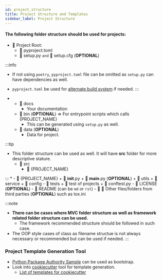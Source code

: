 ```yaml
---
id: project_structure
title: Project Structure and Templates
sidebar_label: Project Structure
---
```


#### The following folder structure should be used for projects:


* :file_folder: Project Root:
    - :memo: pyproject.toml
    - :memo: setup.py `and` :memo: setup.cfg (**OPTIONAL**)

:::info
* If not using `poetry`, `pyproject.toml` file can be omitted as `setup.py` can have dependencies as well.
* `pyproject.toml` be used for [alternate build system](https://www.python.org/dev/peps/pep-0518/) if needed.
:::

*
    - :file_folder: docs
        * Your documentation
    - :file_folder: bin (**OPTIONAL**) => For entrypoint scripts which calls {PROJECT_NAME}
        + This can be generated using `setup.py` as well.
    - :file_folder: data (**OPTIONAL**)
        * Data for project.
        
:::tip
* This folder structure can be used as well. It will have **src** folder for more descriptive stature. 
    + :file_folder: src
        - :file_folder: {PROJECT_NAME}

:::
*
    - :file_folder: {PROJECT_NAME}
        + :memo: __init__.py
        + :memo: __main__.py (**OPTIONAL**)
        + :file_folder: utils
        + :file_folder: service
        + :file_folder: config
    - :file_folder: tests
        + :file_folder: test of projects
        + :memo: conftest.py
    - :memo: LICENSE (**OPTIONAL**)
    - :memo: README (can be `md` or `rst`)
    - :file_folder: :memo: Other files/folders from third parties (**OPTIONAL**) such as tox.ini

:::note
+ **There can be cases where MVC folder structure as well as framework related folder structure can be used.** 
    - The framework recommended structure should be followed in such case.
+ The OOP style cases of class as filename structue is not always necessary or recommended but can be used if needed.
:::


### Project Template Generation Tool 
* [Python Package Authority Sample](https://github.com/pypa/sampleproject) can be used as bootstrap.
* Look into [cookiecutter](https://cookiecutter.readthedocs.io/en/1.7.2/) tool for template generation.
    - [List of templates for cookiecutter](http://cookiecutter-templates.sebastianruml.name/)
